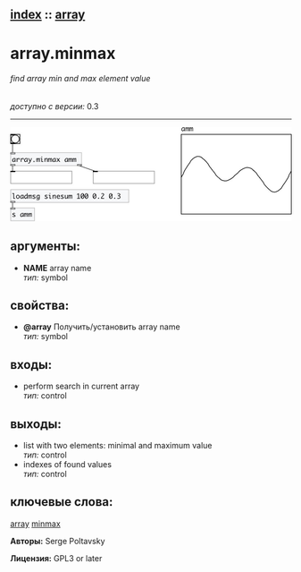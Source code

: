 [index](index.html) :: [array](category_array.html)
---

# array.minmax

###### find array min and max element value

*доступно с версии:* 0.3

---




[![example](../examples/img/array.minmax.jpg)](../examples/pd/array.minmax.pd)



## аргументы:

* **NAME**
array name<br>
_тип:_ symbol<br>





## свойства:

* **@array** 
Получить/установить array name<br>
_тип:_ symbol<br>



## входы:

* perform search in current array<br>
_тип:_ control



## выходы:

* list with two elements: minimal and maximum value<br>
_тип:_ control
* indexes of found values<br>
_тип:_ control



## ключевые слова:

[array](keywords/array.html)
[minmax](keywords/minmax.html)






**Авторы:** Serge Poltavsky




**Лицензия:** GPL3 or later





